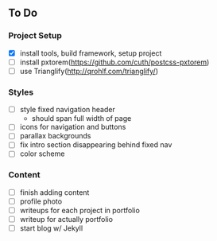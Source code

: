 ## To Do

### Project Setup
- [x] install tools, build framework, setup project
- [ ] install pxtorem(https://github.com/cuth/postcss-pxtorem)
- [ ] use Trianglify(http://qrohlf.com/trianglify/)

### Styles
- [ ] style fixed navigation header
    - should span full width of page
- [ ] icons for navigation and buttons
- [ ] parallax backgrounds
- [ ] fix intro section disappearing behind fixed nav
- [ ] color scheme

### Content
- [ ] finish adding content
- [ ] profile photo
- [ ] writeups for each project in portfolio
- [ ] writeup for actually portfolio
- [ ] start blog w/ Jekyll 